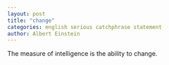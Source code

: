```yaml
---
layout: post
title: "change"
categories: english serious catchphrase statement
author: Albert Einstein
---
```


The measure of intelligence is the ability to change.
